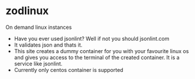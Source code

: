 # zodlinux
On demand linux instances

- Have you ever used jsonlint? Well if not you should jsonlint.com
- It validates json and thats it.
- This site creates a dummy container for you with your favourite linux os and gives you access to the terminal of the created container. It is a service like jsonlint.
- Currently only centos container is supported


